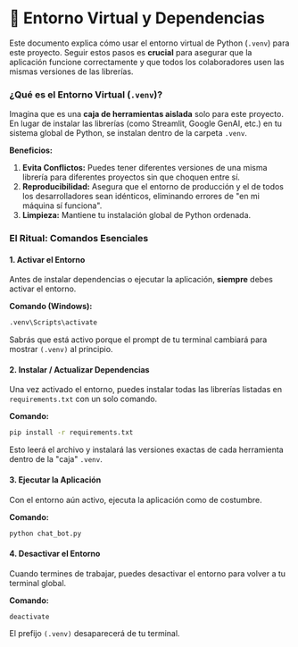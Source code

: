 # 🐍 Entorno Virtual y Dependencias

Este documento explica cómo usar el entorno virtual de Python (`.venv`) para este proyecto. Seguir estos pasos es **crucial** para asegurar que la aplicación funcione correctamente y que todos los colaboradores usen las mismas versiones de las librerías.

### ¿Qué es el Entorno Virtual (`.venv`)?

Imagina que es una **caja de herramientas aislada** solo para este proyecto. En lugar de instalar las librerías (como Streamlit, Google GenAI, etc.) en tu sistema global de Python, se instalan dentro de la carpeta `.venv`.

**Beneficios:**
1.  **Evita Conflictos:** Puedes tener diferentes versiones de una misma librería para diferentes proyectos sin que choquen entre sí.
2.  **Reproducibilidad:** Asegura que el entorno de producción y el de todos los desarrolladores sean idénticos, eliminando errores de "en mi máquina sí funciona".
3.  **Limpieza:** Mantiene tu instalación global de Python ordenada.

### El Ritual: Comandos Esenciales

#### 1. Activar el Entorno
Antes de instalar dependencias o ejecutar la aplicación, **siempre** debes activar el entorno.

**Comando (Windows):**
```bash
.venv\Scripts\activate
```
Sabrás que está activo porque el prompt de tu terminal cambiará para mostrar `(.venv)` al principio.

#### 2. Instalar / Actualizar Dependencias
Una vez activado el entorno, puedes instalar todas las librerías listadas en `requirements.txt` con un solo comando.

**Comando:**
```bash
pip install -r requirements.txt
```
Esto leerá el archivo y instalará las versiones exactas de cada herramienta dentro de la "caja" `.venv`.

#### 3. Ejecutar la Aplicación
Con el entorno aún activo, ejecuta la aplicación como de costumbre.

**Comando:**
```bash
python chat_bot.py
```

#### 4. Desactivar el Entorno
Cuando termines de trabajar, puedes desactivar el entorno para volver a tu terminal global.

**Comando:**
```bash
deactivate
```
El prefijo `(.venv)` desaparecerá de tu terminal.
